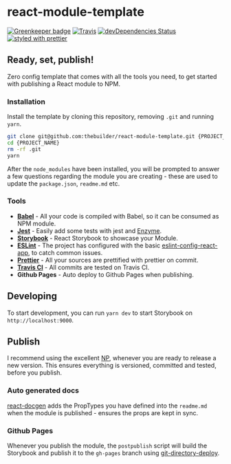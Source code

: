 # react-module-template

[![Greenkeeper badge](https://badges.greenkeeper.io/thebuilder/react-module-template.svg)](https://greenkeeper.io/)
[![Travis](https://travis-ci.org/thebuilder/react-module-template.svg?branch=master)](https://travis-ci.org/thebuilder/react-module-template)
[![devDependencies Status](https://david-dm.org/thebuilder/react-module-template/dev-status.svg)](https://david-dm.org/thebuilder/react-module-template?type=dev)
[![styled with prettier](https://img.shields.io/badge/styled_with-prettier-ff69b4.svg)](https://github.com/prettier/prettier)

## Ready, set, publish!
Zero config template that comes with all the tools you need, to get started with publishing a React module to NPM.

### Installation
Install the template by cloning this repository, removing `.git` and running `yarn`.

```sh
git clone git@github.com:thebuilder/react-module-template.git {PROJECT_NAME}
cd {PROJECT_NAME}
rm -rf .git
yarn
```

After the `node_modules` have been installed, you will be prompted to answer a few questions regarding the module you are creating - these are used to update the `package.json`, `readme.md` etc.


### Tools
* **[Babel](https://babeljs.io/)** - All your code is compiled with Babel, so it can be consumed as NPM module.
* **[Jest](http://facebook.github.io/jest/)** - Easily add some tests with jest and [Enzyme](https://github.com/airbnb/enzyme/).
* **[Storybook](https://github.com/storybooks/storybook)** - React Storybook to showcase your Module.
* **[ESLint](http://eslint.org)** - The project has configured with the basic [eslint-config-react-app](https://github.com/facebookincubator/create-react-app/tree/master/packages/eslint-config-react-app), to catch common issues.
* **[Prettier](https://github.com/jlongster/prettier)** - All your sources are prettified with prettier on commit.
* **[Travis CI](https://travis-ci.org/)** - All commits are tested on Travis CI.
* **Github Pages** - Auto deploy to Github Pages when publishing.

## Developing
To start development, you can run `yarn dev` to start Storybook on `http://localhost:9000`.

## Publish
I recommend using the excellent [NP](https://github.com/sindresorhus/np), whenever you are ready to release a new version. This ensures everything is versioned, committed and tested, before you publish.

### Auto generated docs
[react-docgen](https://github.com/reactjs/react-docgen) adds the PropTypes you have defined into the `readme.md` when the module is published - ensures the props are kept in sync.

### Github Pages
Whenever you publish the module, the `postpublish` script will build the Storybook and publish it to the `gh-pages` branch using [git-directory-deploy](https://github.com/lukekarrys/git-directory-deploy).
